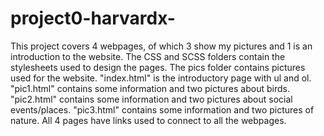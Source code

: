 # project0-harvardx-
This project covers 4 webpages, of which 3 show my pictures and 1 is an introduction to the website. The CSS and SCSS folders contain the stylesheets used to design the pages. The pics folder contains pictures used for the website. "index.html" is the introductory page with ul and ol. "pic1.html" contains some information and two pictures about birds. "pic2.html" contains some information and two pictures about social events/places. "pic3.html" contains some information and two pictures of nature. All 4 pages have links used to connect to all the webpages.
